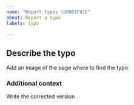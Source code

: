 ```yaml
---
name: "Report typos \U0001F41E"
about: Report a typo
labels: typo

---
```


## Describe the typo
Add an image of the page where to find the typo

### Additional context
Write the corrected version

